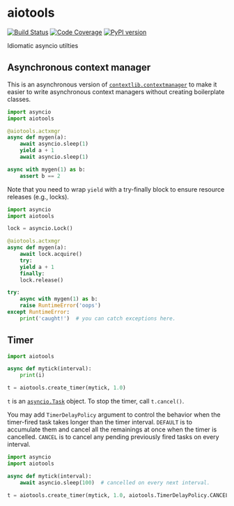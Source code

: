 # aiotools

[![Build Status](https://travis-ci.org/achimnol/aiotools.svg?branch=master)](https://travis-ci.org/achimnol/aiotools)
[![Code Coverage](https://codecov.io/gh/achimnol/aiotools/branch/master/graph/badge.svg)](https://codecov.io/gh/achimnol/aiotools)
[![PyPI version](https://badge.fury.io/py/aiotools.svg)](https://badge.fury.io/py/aiotools)

Idiomatic asyncio utilties


## Asynchronous context manager

This is an asynchronous version of
[`contextlib.contextmanager`](https://docs.python.org/3/library/contextlib.html#contextlib.contextmanager)
to make it easier to write asynchronous context managers without creating boilerplate classes.

```python
import asyncio
import aiotools

@aiotools.actxmgr
async def mygen(a):
    await asyncio.sleep(1)
    yield a + 1
    await asyncio.sleep(1)

async with mygen(1) as b:
    assert b == 2
```

Note that you need to wrap `yield` with a try-finally block to ensure resource releases (e.g., locks).

```python
import asyncio
import aiotools

lock = asyncio.Lock()

@aiotools.actxmgr
async def mygen(a):
    await lock.acquire()
    try:
	yield a + 1
    finally:
	lock.release()

try:
    async with mygen(1) as b:
	raise RuntimeError('oops')
except RuntimeError:
    print('caught!')  # you can catch exceptions here.
```


## Timer

```python
import aiotools

async def mytick(interval):
    print(i)

t = aiotools.create_timer(mytick, 1.0)
```

`t` is an [`asyncio.Task`](https://docs.python.org/3/library/asyncio-task.html#asyncio.Task) object.
To stop the timer, call `t.cancel()`.

You may add `TimerDelayPolicy` argument to control the behavior when the
timer-fired task takes longer than the timer interval.
`DEFAULT` is to accumulate them and cancel all the remainings at once when the timer is cancelled.
`CANCEL` is to cancel any pending previously fired tasks on every interval.

```python
import asyncio
import aiotools

async def mytick(interval):
    await asyncio.sleep(100)  # cancelled on every next interval.

t = aiotools.create_timer(mytick, 1.0, aiotools.TimerDelayPolicy.CANCEL)
```
